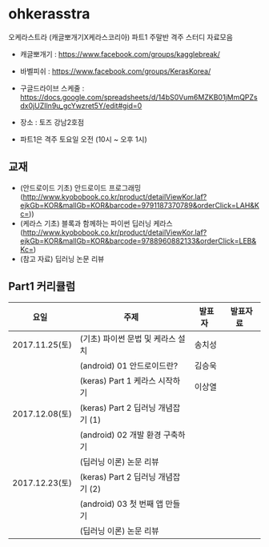 # ohkerasstra

오케라스트라 (캐글뽀개기X케라스코리아) 파트1 주말반 격주 스터디 자료모음

* 캐글뽀개기 : https://www.facebook.com/groups/kagglebreak/
* 바벨피쉬 : https://www.facebook.com/groups/KerasKorea/

* 구글드라이브 스케줄 : https://docs.google.com/spreadsheets/d/14bS0Vum6MZKB01jMmQPZsdx0jUZIln9u_gcYwzret5Y/edit#gid=0
* 장소 : 토즈 강남2호점
* 파트1은 격주 토요일 오전 (10시 ~ 오후 1시)

## 교재
* (안드로이드 기초) 안드로이드 프로그래밍 (http://www.kyobobook.co.kr/product/detailViewKor.laf?ejkGb=KOR&mallGb=KOR&barcode=9791187370789&orderClick=LAH&Kc=))
* (케라스 기초) 블록과 함께하는 파이썬 딥러닝 케라스 (http://www.kyobobook.co.kr/product/detailViewKor.laf?ejkGb=KOR&mallGb=KOR&barcode=9788960882133&orderClick=LEB&Kc=)
* (참고 자료) 딥러닝 논문 리뷰


## Part1 커리큘럼
|요일   |주제   |발표자   |발표자료   |
|---|---|---|---|
|2017.11.25(토)|(기초) 파이썬 문법 및 케라스 설치 |송치성||
||(android) 01 안드로이드란?  |김승욱||
||(keras) Part 1 케라스 시작하기 |이상열||
|2017.12.08(토)|(keras) Part 2 딥러닝 개념잡기 (1) |||
||(android) 02 개발 환경 구축하기  |||
||(딥러닝 이론) 논문 리뷰 |||
|2017.12.23(토)|(keras) Part 2 딥러닝 개념잡기 (2) |||
||(android) 03 첫 번째 앱 만들기  |||
||(딥러닝 이론) 논문 리뷰 |||
